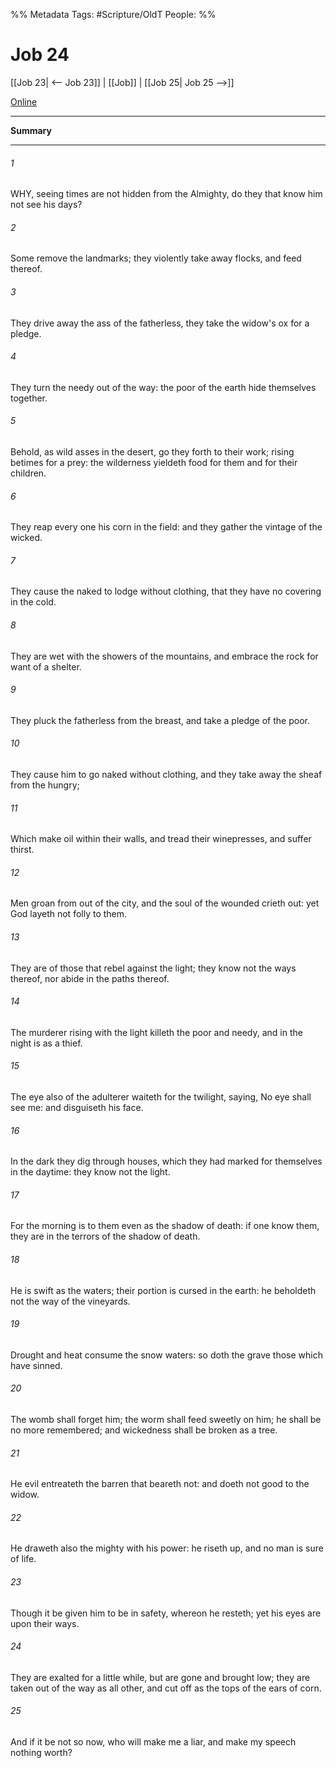 

%% Metadata
Tags: #Scripture/OldT
People: 
%%
# Job 24
[[Job 23| <-- Job 23]] | [[Job]] | [[Job 25| Job 25 -->]]

[Online](https://churchofjesuschrist.org/study/scriptures/ot/job/24?lang=eng)

---
__Summary__



---

###### 1
WHY, seeing times are not hidden from the Almighty, do they that know him not see his days?
###### 2
Some remove the landmarks; they violently take away flocks, and feed thereof.
###### 3
They drive away the ass of the fatherless, they take the widow's ox for a pledge.
###### 4
They turn the needy out of the way: the poor of the earth hide themselves together.
###### 5
Behold, as wild asses in the desert, go they forth to their work; rising betimes for a prey: the wilderness yieldeth food for them and for their children.
###### 6
They reap every one his corn in the field: and they gather the vintage of the wicked.
###### 7
They cause the naked to lodge without clothing, that they have no covering in the cold.
###### 8
They are wet with the showers of the mountains, and embrace the rock for want of a shelter.
###### 9
They pluck the fatherless from the breast, and take a pledge of the poor.
###### 10
They cause him to go naked without clothing, and they take away the sheaf from the hungry;
###### 11
Which make oil within their walls, and tread their winepresses, and suffer thirst.
###### 12
Men groan from out of the city, and the soul of the wounded crieth out: yet God layeth not folly to them.
###### 13
They are of those that rebel against the light; they know not the ways thereof, nor abide in the paths thereof.
###### 14
The murderer rising with the light killeth the poor and needy, and in the night is as a thief.
###### 15
The eye also of the adulterer waiteth for the twilight, saying, No eye shall see me: and disguiseth his face.
###### 16
In the dark they dig through houses, which they had marked for themselves in the daytime: they know not the light.
###### 17
For the morning is to them even as the shadow of death: if one know them, they are in the terrors of the shadow of death.
###### 18
He is swift as the waters; their portion is cursed in the earth: he beholdeth not the way of the vineyards.
###### 19
Drought and heat consume the snow waters: so doth the grave those which have sinned.
###### 20
The womb shall forget him; the worm shall feed sweetly on him; he shall be no more remembered; and wickedness shall be broken as a tree.
###### 21
He evil entreateth the barren that beareth not: and doeth not good to the widow.
###### 22
He draweth also the mighty with his power: he riseth up, and no man is sure of life.
###### 23
Though it be given him to be in safety, whereon he resteth; yet his eyes are upon their ways.
###### 24
They are exalted for a little while, but are gone and brought low; they are taken out of the way as all other, and cut off as the tops of the ears of corn.
###### 25
And if it be not so now, who will make me a liar, and make my speech nothing worth?



